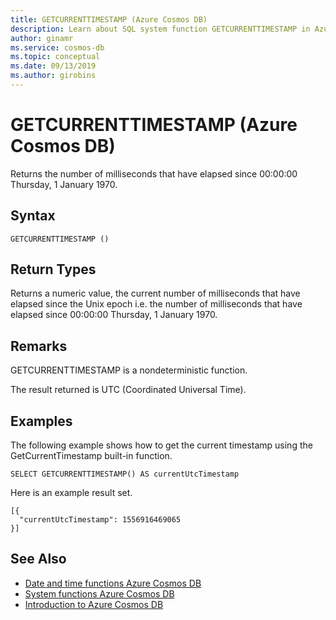 ```yaml
---
title: GETCURRENTTIMESTAMP (Azure Cosmos DB)
description: Learn about SQL system function GETCURRENTTIMESTAMP in Azure Cosmos DB.
author: ginamr
ms.service: cosmos-db
ms.topic: conceptual
ms.date: 09/13/2019
ms.author: girobins
---
```

# GETCURRENTTIMESTAMP (Azure Cosmos DB)
 Returns the number of milliseconds that have elapsed since 00:00:00 Thursday, 1 January 1970. 
  
## Syntax
  
```  
GETCURRENTTIMESTAMP ()  
```  
  
## Return Types
  
  Returns a numeric value, the current number of milliseconds that have elapsed since the Unix epoch i.e. the number of milliseconds that have elapsed since 00:00:00 Thursday, 1 January 1970.

## Remarks

  GETCURRENTTIMESTAMP is a nondeterministic function.
  
  The result returned is UTC (Coordinated Universal Time).

## Examples
  
  The following example shows how to get the current timestamp using the GetCurrentTimestamp built-in function.
  
```  
SELECT GETCURRENTTIMESTAMP() AS currentUtcTimestamp
```  
  
 Here is an example result set.
  
```  
[{
  "currentUtcTimestamp": 1556916469065
}]  
```


## See Also

- [Date and time functions Azure Cosmos DB](sql-query-date-time-functions.md)
- [System functions Azure Cosmos DB](sql-query-system-functions.md)
- [Introduction to Azure Cosmos DB](introduction.md)
